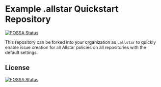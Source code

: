 # Example .allstar Quickstart Repository
[![FOSSA Status](https://app.fossa.com/api/projects/git%2Bgithub.com%2Fkubereboot%2F.allstar.svg?type=shield)](https://app.fossa.com/projects/git%2Bgithub.com%2Fkubereboot%2F.allstar?ref=badge_shield)


This repository can be forked into your organization as `.allstar` to quickly
enable issue creation for all Allstar policies on all repositories with the
default settings.


## License
[![FOSSA Status](https://app.fossa.com/api/projects/git%2Bgithub.com%2Fkubereboot%2F.allstar.svg?type=large)](https://app.fossa.com/projects/git%2Bgithub.com%2Fkubereboot%2F.allstar?ref=badge_large)